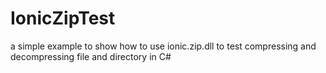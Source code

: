 # IonicZipTest
a simple example to show how to use ionic.zip.dll to test compressing and decompressing file and directory in C#
